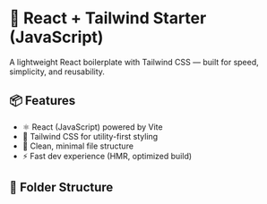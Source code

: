 # 🚀 React + Tailwind Starter (JavaScript)

A lightweight React boilerplate with Tailwind CSS — built for speed, simplicity, and reusability.

## 📦 Features

- ⚛️ React (JavaScript) powered by Vite
- 🎨 Tailwind CSS for utility-first styling
- 🧼 Clean, minimal file structure
- ⚡ Fast dev experience (HMR, optimized build)

## 📁 Folder Structure


